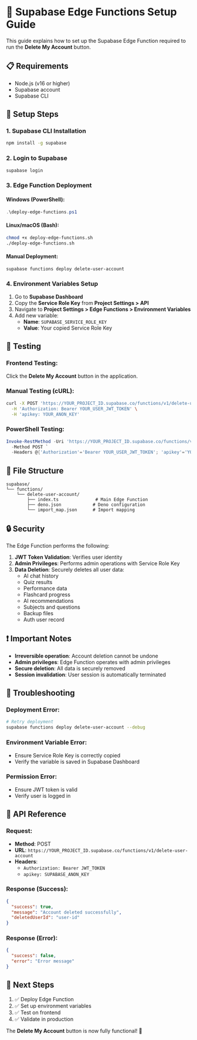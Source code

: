 # 🚀 Supabase Edge Functions Setup Guide

This guide explains how to set up the Supabase Edge Function required to run the **Delete My Account** button.

## 📋 Requirements

- Node.js (v16 or higher)
- Supabase account
- Supabase CLI

## 🔧 Setup Steps

### 1. Supabase CLI Installation

```bash
npm install -g supabase
```

### 2. Login to Supabase

```bash
supabase login
```

### 3. Edge Function Deployment

#### Windows (PowerShell):
```powershell
.\deploy-edge-functions.ps1
```

#### Linux/macOS (Bash):
```bash
chmod +x deploy-edge-functions.sh
./deploy-edge-functions.sh
```

#### Manual Deployment:
```bash
supabase functions deploy delete-user-account
```

### 4. Environment Variables Setup

1. Go to **Supabase Dashboard**
2. Copy the **Service Role Key** from **Project Settings > API**
3. Navigate to **Project Settings > Edge Functions > Environment Variables**
4. Add new variable:
   - **Name**: `SUPABASE_SERVICE_ROLE_KEY`
   - **Value**: Your copied Service Role Key

## 🧪 Testing

### Frontend Testing:
Click the **Delete My Account** button in the application.

### Manual Testing (cURL):
```bash
curl -X POST 'https://YOUR_PROJECT_ID.supabase.co/functions/v1/delete-user-account' \
  -H 'Authorization: Bearer YOUR_USER_JWT_TOKEN' \
  -H 'apikey: YOUR_ANON_KEY'
```

### PowerShell Testing:
```powershell
Invoke-RestMethod -Uri 'https://YOUR_PROJECT_ID.supabase.co/functions/v1/delete-user-account' `
  -Method POST `
  -Headers @{'Authorization'='Bearer YOUR_USER_JWT_TOKEN'; 'apikey'='YOUR_ANON_KEY'}
```

## 📂 File Structure

```
supabase/
└── functions/
    └── delete-user-account/
        ├── index.ts              # Main Edge Function
        ├── deno.json            # Deno configuration
        └── import_map.json      # Import mapping
```

## 🔒 Security

The Edge Function performs the following:

1. **JWT Token Validation**: Verifies user identity
2. **Admin Privileges**: Performs admin operations with Service Role Key
3. **Data Deletion**: Securely deletes all user data:
   - AI chat history
   - Quiz results
   - Performance data
   - Flashcard progress
   - AI recommendations
   - Subjects and questions
   - Backup files
   - Auth user record

## ❗ Important Notes

- **Irreversible operation**: Account deletion cannot be undone
- **Admin privileges**: Edge Function operates with admin privileges
- **Secure deletion**: All data is securely removed
- **Session invalidation**: User session is automatically terminated

## 🐛 Troubleshooting

### Deployment Error:
```bash
# Retry deployment
supabase functions deploy delete-user-account --debug
```

### Environment Variable Error:
- Ensure Service Role Key is correctly copied
- Verify the variable is saved in Supabase Dashboard

### Permission Error:
- Ensure JWT token is valid
- Verify user is logged in

## 📖 API Reference

### Request:
- **Method**: POST
- **URL**: `https://YOUR_PROJECT_ID.supabase.co/functions/v1/delete-user-account`
- **Headers**:
  - `Authorization: Bearer JWT_TOKEN`
  - `apikey: SUPABASE_ANON_KEY`

### Response (Success):
```json
{
  "success": true,
  "message": "Account deleted successfully",
  "deletedUserId": "user-id"
}
```

### Response (Error):
```json
{
  "success": false,
  "error": "Error message"
}
```

## 🎯 Next Steps

1. ✅ Deploy Edge Function
2. ✅ Set up environment variables
3. ✅ Test on frontend
4. ✅ Validate in production

The **Delete My Account** button is now fully functional! 🎉 